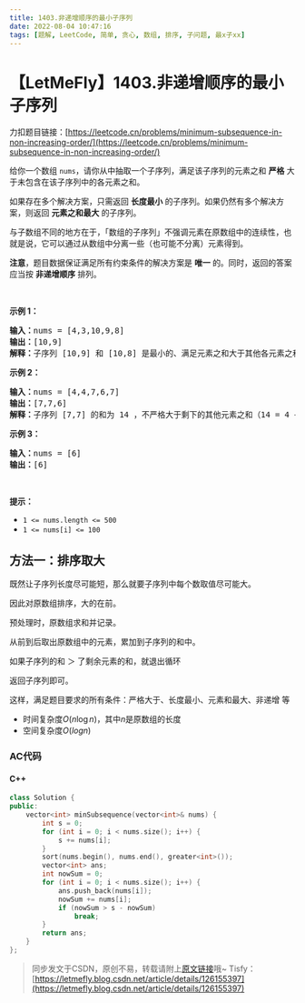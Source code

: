 ```yaml
---
title: 1403.非递增顺序的最小子序列
date: 2022-08-04 10:47:16
tags: [题解, LeetCode, 简单, 贪心, 数组, 排序, 子问题, 最x子xx]
---
```


# 【LetMeFly】1403.非递增顺序的最小子序列

力扣题目链接：[https://leetcode.cn/problems/minimum-subsequence-in-non-increasing-order/](https://leetcode.cn/problems/minimum-subsequence-in-non-increasing-order/)

<p>给你一个数组 <code>nums</code>，请你从中抽取一个子序列，满足该子序列的元素之和 <strong>严格</strong> 大于未包含在该子序列中的各元素之和。</p>

<p>如果存在多个解决方案，只需返回 <strong>长度最小</strong> 的子序列。如果仍然有多个解决方案，则返回 <strong>元素之和最大</strong> 的子序列。</p>

<p>与子数组不同的地方在于，「数组的子序列」不强调元素在原数组中的连续性，也就是说，它可以通过从数组中分离一些（也可能不分离）元素得到。</p>

<p><strong>注意</strong>，题目数据保证满足所有约束条件的解决方案是 <strong>唯一</strong> 的。同时，返回的答案应当按 <strong>非递增顺序</strong> 排列。</p>

<p>&nbsp;</p>

<p><strong>示例 1：</strong></p>

<pre><strong>输入：</strong>nums = [4,3,10,9,8]
<strong>输出：</strong>[10,9] 
<strong>解释：</strong>子序列 [10,9] 和 [10,8] 是最小的、满足元素之和大于其他各元素之和的子序列。但是 [10,9] 的元素之和最大。&nbsp;
</pre>

<p><strong>示例 2：</strong></p>

<pre><strong>输入：</strong>nums = [4,4,7,6,7]
<strong>输出：</strong>[7,7,6] 
<strong>解释：</strong>子序列 [7,7] 的和为 14 ，不严格大于剩下的其他元素之和（14 = 4 + 4 + 6）。因此，[7,6,7] 是满足题意的最小子序列。注意，元素按非递增顺序返回。  
</pre>

<p><strong>示例 3：</strong></p>

<pre><strong>输入：</strong>nums = [6]
<strong>输出：</strong>[6]
</pre>

<p>&nbsp;</p>

<p><strong>提示：</strong></p>

<ul>
	<li><code>1 &lt;= nums.length &lt;= 500</code></li>
	<li><code>1 &lt;= nums[i] &lt;= 100</code></li>
</ul>


    
## 方法一：排序取大

既然让子序列长度尽可能短，那么就要子序列中每个数取值尽可能大。

因此对原数组排序，大的在前。

预处理时，原数组求和并记录。

从前到后取出原数组中的元素，累加到子序列的和中。

如果子序列的和 ＞ 了剩余元素的和，就退出循环

返回子序列即可。

这样，满足题目要求的所有条件：严格大于、长度最小、元素和最大、非递增 等

+ 时间复杂度$O(n\log n)$，其中$n$是原数组的长度
+ 空间复杂度$O(log n)$

### AC代码

#### C++

```cpp
class Solution {
public:
    vector<int> minSubsequence(vector<int>& nums) {
        int s = 0;
        for (int i = 0; i < nums.size(); i++) {
            s += nums[i];
        }
        sort(nums.begin(), nums.end(), greater<int>());
        vector<int> ans;
        int nowSum = 0;
        for (int i = 0; i < nums.size(); i++) {
            ans.push_back(nums[i]);
            nowSum += nums[i];
            if (nowSum > s - nowSum)
                break;
        }
        return ans;
    }
};
```

> 同步发文于CSDN，原创不易，转载请附上[原文链接](https://leetcode.letmefly.xyz/2022/08/04/LeetCode%201403.%E9%9D%9E%E9%80%92%E5%A2%9E%E9%A1%BA%E5%BA%8F%E7%9A%84%E6%9C%80%E5%B0%8F%E5%AD%90%E5%BA%8F%E5%88%97/)哦~
> Tisfy：[https://letmefly.blog.csdn.net/article/details/126155397](https://letmefly.blog.csdn.net/article/details/126155397)
